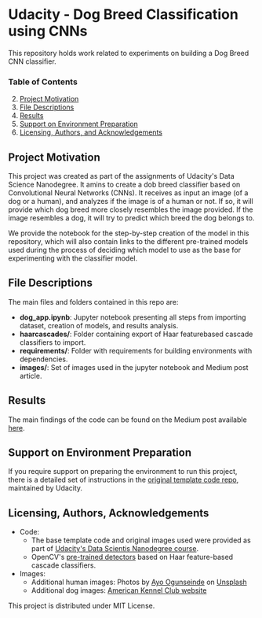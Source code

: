 # Udacity - Dog Breed Classification using CNNs

This repository holds work related to experiments on building a Dog Breed CNN classifier.

### Table of Contents

2. [Project Motivation](#motivation)
3. [File Descriptions](#files)
4. [Results](#results)
5. [Support on Environment Preparation](#installation)
6. [Licensing, Authors, and Acknowledgements](#licensing)


## Project Motivation<a name="motivation"></a>

This project was created as part of the assignments of Udacity's Data Science Nanodegree. It amins to create a dob breed classifier based on Convolutional Neural Networks (CNNs).
It receives as input an image (of a dog or a human), and analyzes if the image is of a human or not. If so, it will provide
which dog breed more closely resembles the image provided. If the image resembles a dog, it will try to predict which breed the dog
belongs to.

We provide the notebook for the step-by-step creation of the model in this repository, which will also
contain links to the different pre-trained models used during the process of deciding which model to use as the base for experimenting with the classifier model.
## File Descriptions <a name="files"></a>
The main files and folders contained in this repo are:

- **dog_app.ipynb**: Jupyter notebook presenting all steps from importing dataset, creation of models, and results analysis.
- **haarcascades/**: Folder containing export of Haar featurebased cascade classifiers to import.
- **requirements/**: Folder with requirements for building environments with dependencies.
- **images/**: Set of images used in the jupyter notebook and Medium post article.


## Results<a name="results"></a>

The main findings of the code can be found on the Medium post available [here](https://adaltoc.medium.com/dog-breed-classifier-using-cnns-a50efe95a05b).

## Support on Environment Preparation<a name="installation"></a>
If you require support on preparing the environment to run this project, there is a detailed set of instructions in the [original template code repo](https://github.com/udacity/dog-project#instructions), maintained by Udacity.

## Licensing, Authors, Acknowledgements<a name="licensing"></a>
- Code: 
  - The base template code and original images used were provided as part of [Udacity's Data Scientis Nanodegree 
  course](https://www.udacity.com/course/data-scientist-nanodegree--nd025).
  - OpenCV's [pre-trained detectors](https://github.com/opencv/opencv/tree/master/data/haarcascades) based on Haar feature-based cascade classifiers. 
- Images:
  - Additional human images:
  Photos by [Ayo Ogunseinde](https://unsplash.com/@armedshutter?utm_source=unsplash&utm_medium=referral&utm_content=creditCopyText) on [Unsplash](https://unsplash.com/s/photos/people?utm_source=unsplash&utm_medium=referral&utm_content=creditCopyText)
  - Additional dog images: [American Kennel Club website](https://www.akc.org/dog-breeds)

This project is distributed under MIT License.